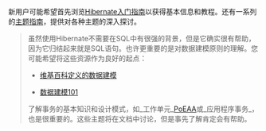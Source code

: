 新用户可能希望首先浏览[Hibernate入门指南](https://docs.jboss.org/hibernate/orm/5.3/quickstart/html_single/)以获得基本信息和教程。还有一系列的[主题指南](http://docs.jboss.org/hibernate/orm/5.3/topical/html_single/)，提供对各种主题的深入探讨。

> 虽然使用Hibernate不需要在SQL中有很强的背景，但是它确实很有帮助，因为它归结起来就是SQL语句。也许更重要的是对数据建模原则的理解。您可能希望将这些资源作为良好的起点：
>
> * [维基百科定义的数据建模](http://en.wikipedia.org/wiki/Data_modeling)
>
> * [数据建模101](http://www.agiledata.org/essays/dataModeling101.html)
>
> 了解事务的基本知识和设计模式，如_工作单元_[PoEAA](http://docs.jboss.org/hibernate/orm/current/userguide/html_single/Hibernate_User_Guide.html#PoEAA)或_应用程序事务_，也是很重要的。这些主题将在文档中讨论，但是事先了解肯定会有帮助。



